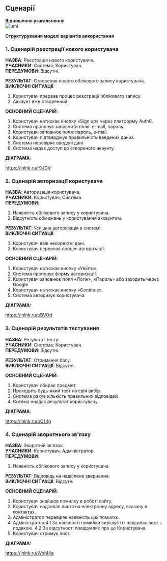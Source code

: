 ## Сценарії  

**Відношення узагальнення**<br/>
![uml](https://inlnk.ru/rPD7E)

**Структурування моделі варіантів використання**

### 1. Сценарій реєстрації нового користувача
**НАЗВА**: Реєстрація нового користувача.  
**УЧАСНИКИ**: Система; Користувач.  
**ПЕРЕДУМОВИ**: Відсутні.  

**РЕЗУЛЬТАТ**: Створення нового облікового запису користувача.  
**ВИКЛЮЧНІ СИТУАЦІЇ**: 
1. Користувач прервав процес реєстрації облікового запису.
2. Аккаунт вже створенний.  


**ОСНОВНИЙ СЦЕНАРІЙ**:  
1. Користувач натискає кнопку «Sign up» через платформу Auth0.
2. Система пропонує заповнити поля: e-mail, пароль.
3. Користувач заповнює поля:  пароль, e-mail.
4. Користувач підтверджує правильність введених даних.
5. Система перевіряє введені дані.
6. Система надає доступ до створеного акаунту.

**ДІАГРАМА**:

https://inlnk.ru/r9JOV


### 2. Сценарій авторизації користувача

**НАЗВА**: Авторизація користувача.  
**УЧАСНИКИ**: Користувач; Система.   
**ПЕРЕДУМОВИ**: 
1. Наявність облікового запису у користувача.
2. Відсутність обмежень у користування аккаунтом.

**РЕЗУЛЬТАТ**: Успішна авторизація в системі.  
**ВИКЛЮЧНІ СИТУАЦІЇ**:  
1. Користувач ввів некоректні дані.  
2. Користувач перервав процес авторизації.  

**ОСНОВНИЙ СЦЕНАРІЙ**:  
1. Користувач натискає кнопку «Увійти».  
2. Система пропонує форму авторизації.   
3. Користувач заповнює поля «Логін», «Пароль» або заходить через Google  
4. Користувач натискає кнопку «Continue».  
5. Система авторизує користувача.  

**ДІАГРАМА:**

https://inlnk.ru/bBVOd

### 3. Сценарій результатів тестування
   
**НАЗВА**: Результат тесту.  
**УЧАСНИКИ**: Система; Користувач.  
**ПЕРЕДУМОВИ**:  Відсутні.

**РЕЗУЛЬТАТ**: Отримання балу.  
**ВИКЛЮЧНІ СИТУАЦІЇ**: Відсутні.

**ОСНОВНИЙ СЦЕНАРІЙ**:   
1. Користувач обирає предмет.
2. Проходить будь-який тест на свій вибір.
3. Система рахує кількість правильних відповідей. 
4. Ситема ннадає результат користувачу.


**ДІАГРАМА**:

https://inlnk.ru/bQ14g

### 4. Сценарій зворотнього зв'язку

**НАЗВА**: Зворотній зв'язок.  
**УЧАСНИКИ**: Користувач; Адміністратор.   
**ПЕРЕДУМОВИ**: 
1. Наявність облікового запису у користувача.

**РЕЗУЛЬТАТ**: Відповідь на надіслене звернення.  
**ВИКЛЮЧНІ СИТУАЦІЇ**: Відсутні 

**ОСНОВНИЙ СЦЕНАРІЙ**:  
1. Користувач знайшов помилку в роботі сайту.  
2. Користувач надсилає листа на електронну адресу, вказану в контактах.  
3. Адміністратор перевіряє наявність цієї помилки. 
4. Адміністратор
   4.1 За наявності помилки вирішує її і надсилає лист з подякою.
   4.2 За відсутності повідомляє про це Користувача.
5. Користувач отримує лист.  

**ДІАГРАМА:**

https://inlnk.ru/WoM4a
